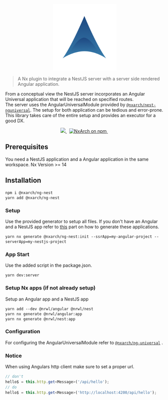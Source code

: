 <p align="center">
 <img width="40%" height="40%" src="https://raw.githubusercontent.com/nxarch/nxarch/master/assets/nxarch.png">
</p>

> A Nx plugin to integrate a NestJS server with a server side rendered Angular application.

From a conceptual view the NestJS server incorporates an Angular Universal application that will be reached on specified
routes.<br>
The server uses the AngularUniversalModule provided by [`@nxarch/nest-nguniversal`](https://github.com/nxarch/nest-nguniversal).
The setup for both application can be tedious and error-prone. This library takes care of the entire setup and provides
an executor for a good DX.

<p align="center">
<a href="https://github.com/nxarch/nxarch/actions/workflows/ci.yml">
  <img src="https://github.com/nxarch/nxarch/actions/workflows/ci.yml/badge.svg" />
</a>&nbsp;

<a href="https://www.npmjs.com/@nxarch/ng-nest">
  <img src="https://img.shields.io/npm/v/@nxarch/ng-nest.svg?logo=npm&logoColor=fff&label=NPM+package&color=limegreen" alt="NxArch on npm" />
</a>&nbsp;
</p>

## Prerequisites

You need a NestJS application and a Angular application in the same workspace.
Nx Version >= 14

## Installation

```
npm i @nxarch/ng-nest
yarn add @nxarch/ng-nest
```

### Setup

Use the provided generator to setup all files.
If you don't have an Angular and a NestJS app refer to [this](#setup-nx-apps-if-not-already-setup) part on how to
generate these
applications.

```
yarn nx generate @nxarch/ng-nest:init --ssrApp=my-angular-project --serverApp=my-nestjs-project
```

### App Start

Use the added script in the package.json.

```
yarn dev:server
```

### Setup Nx apps (if not already setup)

Setup an Angular app and a NestJS app

```
yarn add --dev @nrwl/angular @nrwl/nest
yarn nx generate @nrwl/angular:app
yarn nx generate @nrwl/nest:app
```

### Configuration

For configuring the AngularUniversalModule refer to [`@nxarch/ng-universal`](https://github.com/nxarch/ng-universal)
.

### Notice

When using Angulars http client make sure to set a proper url.

```ts
// don't
hello$ = this.http.get<Message>('/api/hello');
// do
hello$ = this.http.get<Message>('http://localhost:4200/api/hello');
```

